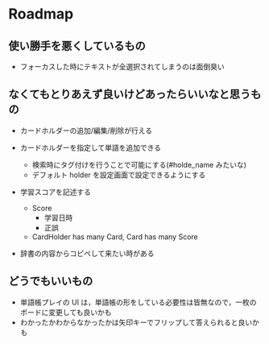# Roadmap

## 使い勝手を悪くしているもの

- フォーカスした時にテキストが全選択されてしまうのは面倒臭い

## なくてもとりあえず良いけどあったらいいなと思うもの

- カードホルダーの追加/編集/削除が行える
- カードホルダーを指定して単語を追加できる
  - 検索時にタグ付けを行うことで可能にする(#holde_name みたいな)
  - デフォルト holder を設定画面で設定できるようにする

- 学習スコアを記述する
  - Score
    - 学習日時
    - 正誤
  - CardHolder has many Card, Card has many Score

- 辞書の内容からコピペして来たい時がある

## どうでもいいもの

- 単語帳プレイの UI は，単語帳の形をしている必要性は皆無なので，一枚のボードに変更しても良いかも
- わかったかわからなかったかは矢印キーでフリップして答えられると良いかも
